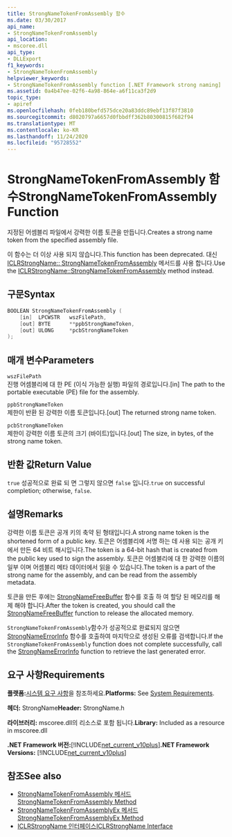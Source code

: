 ```yaml
---
title: StrongNameTokenFromAssembly 함수
ms.date: 03/30/2017
api_name:
- StrongNameTokenFromAssembly
api_location:
- mscoree.dll
api_type:
- DLLExport
f1_keywords:
- StrongNameTokenFromAssembly
helpviewer_keywords:
- StrongNameTokenFromAssembly function [.NET Framework strong naming]
ms.assetid: 0a4b47ee-02f6-4a98-864e-a6f11ca3f2d9
topic_type:
- apiref
ms.openlocfilehash: 0feb180befd575dce20a83ddc89ebf13f87f3810
ms.sourcegitcommit: d8020797a6657d0fbbdff362b80300815f682f94
ms.translationtype: MT
ms.contentlocale: ko-KR
ms.lasthandoff: 11/24/2020
ms.locfileid: "95728552"
---
```

# <a name="strongnametokenfromassembly-function"></a><span data-ttu-id="721a5-102">StrongNameTokenFromAssembly 함수</span><span class="sxs-lookup"><span data-stu-id="721a5-102">StrongNameTokenFromAssembly Function</span></span>

<span data-ttu-id="721a5-103">지정된 어셈블리 파일에서 강력한 이름 토큰을 만듭니다.</span><span class="sxs-lookup"><span data-stu-id="721a5-103">Creates a strong name token from the specified assembly file.</span></span>  
  
 <span data-ttu-id="721a5-104">이 함수는 더 이상 사용 되지 않습니다.</span><span class="sxs-lookup"><span data-stu-id="721a5-104">This function has been deprecated.</span></span> <span data-ttu-id="721a5-105">대신 [ICLRStrongName:: StrongNameTokenFromAssembly](../hosting/iclrstrongname-strongnametokenfromassembly-method.md) 메서드를 사용 합니다.</span><span class="sxs-lookup"><span data-stu-id="721a5-105">Use the [ICLRStrongName::StrongNameTokenFromAssembly](../hosting/iclrstrongname-strongnametokenfromassembly-method.md) method instead.</span></span>  
  
## <a name="syntax"></a><span data-ttu-id="721a5-106">구문</span><span class="sxs-lookup"><span data-stu-id="721a5-106">Syntax</span></span>  
  
```cpp  
BOOLEAN StrongNameTokenFromAssembly (  
    [in]  LPCWSTR   wszFilePath,  
    [out] BYTE      **ppbStrongNameToken,  
    [out] ULONG     *pcbStrongNameToken  
);  
```  
  
## <a name="parameters"></a><span data-ttu-id="721a5-107">매개 변수</span><span class="sxs-lookup"><span data-stu-id="721a5-107">Parameters</span></span>  

 `wszFilePath`  
 <span data-ttu-id="721a5-108">진행 어셈블리에 대 한 PE (이식 가능한 실행) 파일의 경로입니다.</span><span class="sxs-lookup"><span data-stu-id="721a5-108">[in] The path to the portable executable (PE) file for the assembly.</span></span>  
  
 `ppbStrongNameToken`  
 <span data-ttu-id="721a5-109">제한이 반환 된 강력한 이름 토큰입니다.</span><span class="sxs-lookup"><span data-stu-id="721a5-109">[out] The returned strong name token.</span></span>  
  
 `pcbStrongNameToken`  
 <span data-ttu-id="721a5-110">제한이 강력한 이름 토큰의 크기 (바이트)입니다.</span><span class="sxs-lookup"><span data-stu-id="721a5-110">[out] The size, in bytes, of the strong name token.</span></span>  
  
## <a name="return-value"></a><span data-ttu-id="721a5-111">반환 값</span><span class="sxs-lookup"><span data-stu-id="721a5-111">Return Value</span></span>  

 <span data-ttu-id="721a5-112">`true` 성공적으로 완료 되 면 그렇지 않으면 `false` 입니다.</span><span class="sxs-lookup"><span data-stu-id="721a5-112">`true` on successful completion; otherwise, `false`.</span></span>  
  
## <a name="remarks"></a><span data-ttu-id="721a5-113">설명</span><span class="sxs-lookup"><span data-stu-id="721a5-113">Remarks</span></span>  

 <span data-ttu-id="721a5-114">강력한 이름 토큰은 공개 키의 축약 된 형태입니다.</span><span class="sxs-lookup"><span data-stu-id="721a5-114">A strong name token is the shortened form of a public key.</span></span> <span data-ttu-id="721a5-115">토큰은 어셈블리에 서명 하는 데 사용 되는 공개 키에서 만든 64 비트 해시입니다.</span><span class="sxs-lookup"><span data-stu-id="721a5-115">The token is a 64-bit hash that is created from the public key used to sign the assembly.</span></span> <span data-ttu-id="721a5-116">토큰은 어셈블리에 대 한 강력한 이름의 일부 이며 어셈블리 메타 데이터에서 읽을 수 있습니다.</span><span class="sxs-lookup"><span data-stu-id="721a5-116">The token is a part of the strong name for the assembly, and can be read from the assembly metadata.</span></span>  
  
 <span data-ttu-id="721a5-117">토큰을 만든 후에는 [StrongNameFreeBuffer](strongnamefreebuffer-function.md) 함수를 호출 하 여 할당 된 메모리를 해제 해야 합니다.</span><span class="sxs-lookup"><span data-stu-id="721a5-117">After the token is created, you should call the [StrongNameFreeBuffer](strongnamefreebuffer-function.md) function to release the allocated memory.</span></span>  
  
 <span data-ttu-id="721a5-118">`StrongNameTokenFromAssembly`함수가 성공적으로 완료되지 않으면 [StrongNameErrorInfo](strongnameerrorinfo-function.md) 함수를 호출하여 마지막으로 생성된 오류를 검색합니다.</span><span class="sxs-lookup"><span data-stu-id="721a5-118">If the `StrongNameTokenFromAssembly` function does not complete successfully, call the [StrongNameErrorInfo](strongnameerrorinfo-function.md) function to retrieve the last generated error.</span></span>  
  
## <a name="requirements"></a><span data-ttu-id="721a5-119">요구 사항</span><span class="sxs-lookup"><span data-stu-id="721a5-119">Requirements</span></span>  

 <span data-ttu-id="721a5-120">**플랫폼:**[시스템 요구 사항](../../get-started/system-requirements.md)을 참조하세요.</span><span class="sxs-lookup"><span data-stu-id="721a5-120">**Platforms:** See [System Requirements](../../get-started/system-requirements.md).</span></span>  
  
 <span data-ttu-id="721a5-121">**헤더:** StrongName</span><span class="sxs-lookup"><span data-stu-id="721a5-121">**Header:** StrongName.h</span></span>  
  
 <span data-ttu-id="721a5-122">**라이브러리:** mscoree.dll의 리소스로 포함 됩니다.</span><span class="sxs-lookup"><span data-stu-id="721a5-122">**Library:** Included as a resource in mscoree.dll</span></span>  
  
 <span data-ttu-id="721a5-123">**.NET Framework 버전:**[!INCLUDE[net_current_v10plus](../../../../includes/net-current-v10plus-md.md)]</span><span class="sxs-lookup"><span data-stu-id="721a5-123">**.NET Framework Versions:** [!INCLUDE[net_current_v10plus](../../../../includes/net-current-v10plus-md.md)]</span></span>  
  
## <a name="see-also"></a><span data-ttu-id="721a5-124">참조</span><span class="sxs-lookup"><span data-stu-id="721a5-124">See also</span></span>

- [<span data-ttu-id="721a5-125">StrongNameTokenFromAssembly 메서드</span><span class="sxs-lookup"><span data-stu-id="721a5-125">StrongNameTokenFromAssembly Method</span></span>](../hosting/iclrstrongname-strongnametokenfromassembly-method.md)
- [<span data-ttu-id="721a5-126">StrongNameTokenFromAssemblyEx 메서드</span><span class="sxs-lookup"><span data-stu-id="721a5-126">StrongNameTokenFromAssemblyEx Method</span></span>](../hosting/iclrstrongname-strongnametokenfromassemblyex-method.md)
- [<span data-ttu-id="721a5-127">ICLRStrongName 인터페이스</span><span class="sxs-lookup"><span data-stu-id="721a5-127">ICLRStrongName Interface</span></span>](../hosting/iclrstrongname-interface.md)
